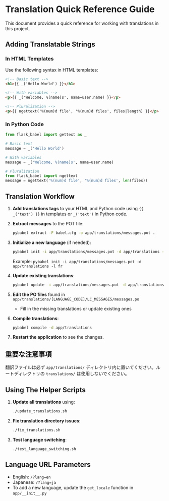 # Translation Quick Reference Guide

This document provides a quick reference for working with translations in this project.

## Adding Translatable Strings

### In HTML Templates

Use the following syntax in HTML templates:

```html
<!-- Basic text -->
<h1>{{ _('Hello World') }}</h1>

<!-- With variables -->
<p>{{ _('Welcome, %(name)s', name=user.name) }}</p>

<!-- Pluralization -->
<p>{{ ngettext('%(num)d file', '%(num)d files', files|length) }}</p>
```

### In Python Code

```python
from flask_babel import gettext as _

# Basic text
message = _('Hello World')

# With variables
message = _('Welcome, %(name)s', name=user.name)

# Pluralization
from flask_babel import ngettext
message = ngettext('%(num)d file', '%(num)d files', len(files))
```

## Translation Workflow

1. **Add translations tags** to your HTML and Python code using `{{ _('text') }}` in templates or `_('text')` in Python code.

2. **Extract messages** to the POT file:

   ```bash
   pybabel extract -F babel.cfg -o app/translations/messages.pot .
   ```

3. **Initialize a new language** (if needed):

   ```bash
   pybabel init -i app/translations/messages.pot -d app/translations -l [LANGUAGE_CODE]
   ```

   Example: `pybabel init -i app/translations/messages.pot -d app/translations -l fr`

4. **Update existing translations**:

   ```bash
   pybabel update -i app/translations/messages.pot -d app/translations
   ```

5. **Edit the PO files** found in `app/translations/[LANGUAGE_CODE]/LC_MESSAGES/messages.po`

   - Fill in the missing translations or update existing ones

6. **Compile translations**:

   ```bash
   pybabel compile -d app/translations
   ```

7. **Restart the application** to see the changes.

## 重要な注意事項

翻訳ファイルは必ず `app/translations/` ディレクトリ内に置いてください。ルートディレクトリの `translations/` は使用しないでください。

## Using The Helper Scripts

1. **Update all translations** using:

   ```bash
   ./update_translations.sh
   ```

2. **Fix translation directory issues**:

   ```bash
   ./fix_translations.sh
   ```

3. **Test language switching**:
   ```bash
   ./test_language_switching.sh
   ```

## Language URL Parameters

- English: `/?lang=en`
- Japanese: `/?lang=ja`
- To add a new language, update the `get_locale` function in `app/__init__.py`
